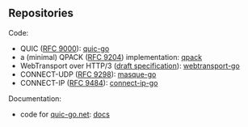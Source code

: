 ## Repositories

Code:
* QUIC ([RFC 9000](https://datatracker.ietf.org/doc/html/rfc9000)): [quic-go](https://github.com/quic-go/quic-go)
* a (minimal) QPACK ([RFC 9204](https://datatracker.ietf.org/doc/html/rfc9204)) implementation: [qpack](https://github.com/quic-go/qpack)
* WebTransport over HTTP/3 ([draft specification](https://datatracker.ietf.org/doc/draft-ietf-webtrans-http3/)): [webtransport-go](https://github.com/quic-go/webtransport-go)
* CONNECT-UDP ([RFC 9298](https://datatracker.ietf.org/doc/html/rfc9298)): [masque-go](https://github.com/quic-go/masque-go)
* CONNECT-IP ([RFC 9484](https://datatracker.ietf.org/doc/html/rfc9484)): [connect-ip-go](https://github.com/quic-go/connect-ip-go)

Documentation: 
* code for [quic-go.net](https://quic-go.net): [docs](https://github.com/quic-go/docs)
